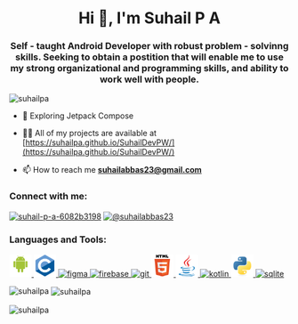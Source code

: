 <h1 align="center">Hi 👋, I'm Suhail P A</h1>
<h3 align="center">Self - taught Android Developer with robust problem - solvinng skills. Seeking to obtain a postition that will enable me to use my strong organizational and programming skills, and ability to work well with people.</h3>

<p align="left"> <img src="https://komarev.com/ghpvc/?username=suhailpa&label=Profile%20views&color=0e75b6&style=flat" alt="suhailpa" /> </p>

- 🔭 Exploring Jetpack Compose

- 👨‍💻 All of my projects are available at [https://suhailpa.github.io/SuhailDevPW/](https://suhailpa.github.io/SuhailDevPW/)

- 📫 How to reach me **suhailabbas23@gmail.com**

<h3 align="left">Connect with me:</h3>
<p align="left">
<a href="https://linkedin.com/in/suhail-p-a-6082b3198" target="blank"><img align="center" src="https://raw.githubusercontent.com/rahuldkjain/github-profile-readme-generator/master/src/images/icons/Social/linked-in-alt.svg" alt="suhail-p-a-6082b3198" height="30" width="40" /></a>
<a href="https://www.hackerrank.com/@suhailabbas23" target="blank"><img align="center" src="https://raw.githubusercontent.com/rahuldkjain/github-profile-readme-generator/master/src/images/icons/Social/hackerrank.svg" alt="@suhailabbas23" height="30" width="40" /></a>
</p>

<h3 align="left">Languages and Tools:</h3>
<p align="left"> <a href="https://developer.android.com" target="_blank" rel="noreferrer"> <img src="https://raw.githubusercontent.com/devicons/devicon/master/icons/android/android-original-wordmark.svg" alt="android" width="40" height="40"/> </a> <a href="https://www.cprogramming.com/" target="_blank" rel="noreferrer"> <img src="https://raw.githubusercontent.com/devicons/devicon/master/icons/c/c-original.svg" alt="c" width="40" height="40"/> </a> <a href="https://www.figma.com/" target="_blank" rel="noreferrer"> <img src="https://www.vectorlogo.zone/logos/figma/figma-icon.svg" alt="figma" width="40" height="40"/> </a> <a href="https://firebase.google.com/" target="_blank" rel="noreferrer"> <img src="https://www.vectorlogo.zone/logos/firebase/firebase-icon.svg" alt="firebase" width="40" height="40"/> </a> <a href="https://git-scm.com/" target="_blank" rel="noreferrer"> <img src="https://www.vectorlogo.zone/logos/git-scm/git-scm-icon.svg" alt="git" width="40" height="40"/> </a> <a href="https://www.w3.org/html/" target="_blank" rel="noreferrer"> <img src="https://raw.githubusercontent.com/devicons/devicon/master/icons/html5/html5-original-wordmark.svg" alt="html5" width="40" height="40"/> </a> <a href="https://www.java.com" target="_blank" rel="noreferrer"> <img src="https://raw.githubusercontent.com/devicons/devicon/master/icons/java/java-original.svg" alt="java" width="40" height="40"/> </a> <a href="https://kotlinlang.org" target="_blank" rel="noreferrer"> <img src="https://www.vectorlogo.zone/logos/kotlinlang/kotlinlang-icon.svg" alt="kotlin" width="40" height="40"/> </a> <a href="https://www.python.org" target="_blank" rel="noreferrer"> <img src="https://raw.githubusercontent.com/devicons/devicon/master/icons/python/python-original.svg" alt="python" width="40" height="40"/> </a> <a href="https://www.sqlite.org/" target="_blank" rel="noreferrer"> <img src="https://www.vectorlogo.zone/logos/sqlite/sqlite-icon.svg" alt="sqlite" width="40" height="40"/> </a> </p>

<p><img align="left" src="https://github-readme-stats.vercel.app/api/top-langs?username=suhailpa&show_icons=true&locale=en&layout=compact" alt="suhailpa" /></p>

<p>&nbsp;<img align="center" src="https://github-readme-stats.vercel.app/api?username=suhailpa&show_icons=true&locale=en" alt="suhailpa" /></p>

<p><img align="center" src="https://github-readme-streak-stats.herokuapp.com/?user=suhailpa&" alt="suhailpa" /></p>
